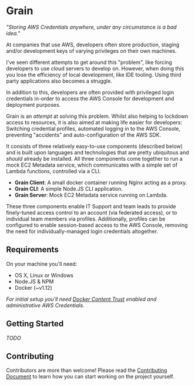 # Grain

_"Storing AWS Credentials anywhere, under any circumstance is a bad idea."_

At companies that use AWS, developers often store production, staging and/or development keys of varying privileges on their own machines.

I've seen different attempts to get around this "problem", like forcing developers to use cloud servers to develop on. However, when doing this you lose the efficiency of local development, like IDE tooling. Using third party applications also becomes a struggle.

In addition to this, developers are often provided with privileged login credentials in-order to access the AWS Console for development and deployment purposes.

Grain is an _attempt_ at solving this problem. Whilst also helping to lockdown access to resources, it is also aimed at making life easier for developers: Switching credential profiles, automated logging in to the AWS Console, preventing "accidents" and auto-configuration of the AWS SDK.

It consists of three relatively easy-to-use components (described below) and is built upon languages and technologies that are pretty ubiquitous and _should_ already be installed. All three components come together to run a mock EC2 Metadata service, which communicates with a simple set of Lambda functions, controlled via a CLI.

* **Grain Client**: A small docker container running Nginx acting as a proxy.
* **Grain CLI**: A simple Node.JS CLI application.
* **Grain Server**: Mock EC2 Metadata service running on Lambda.

These three components enable IT Support and team leads to provide finely-tuned access control to an account (via federated access), or to individual team members via profiles. Additionally, profiles can be configured to enable session-based access to the AWS Console, removing the need for individually-managed login credentials altogether.

## Requirements

On your machine you'll need:

* OS X, Linux or Windows
* Node.JS & NPM
* Docker (~v1.12)

_For initial setup you'll need [Docker Content Trust](https://docs.docker.com/engine/security/trust/content_trust/) enabled and administrative AWS Credentials._

## Getting Started

_TODO_

## Contributing

Contributors are more than welcome! Please read the [Contributing Document](CONTRIBUTING.md) to learn how you can start working on the project yourself.
